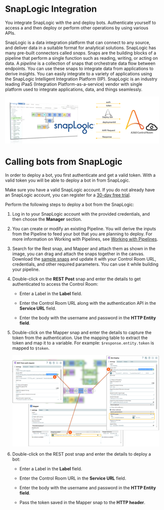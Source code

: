 # SnapLogic Integration

You integrate SnapLogic with the  and deploy bots. Authenticate yourself to access a  and then deploy or perform other operations by using various  APIs.

SnapLogic is a data integration platform that can connect to any source, and deliver data in a suitable format for analytical solutions. SnapLogic has many pre-built connectors called *snaps*. Snaps are the building blocks of a pipeline that perform a single function such as reading, writing, or acting on data. A *pipeline* is a collection of snaps that orchestrate data flow between endpoints. You can use these snaps to integrate data from applications to derive insights. You can easily integrate  to a variety of applications using the SnapLogic Intelligent Integration Platform \(IIP\). SnapLogic is an industry leading iPaaS \(Integration Platform-as-a-service\) vendor with single platform used to integrate applications, data, and things seamlessly.

![SnapLogic and A360 Integratoin](image/Snaplogic-A360-Integration.png)

# Calling  bots from SnapLogic

In order to deploy a bot, you first authenticate and get a valid token. With a valid token you will be able to deploy a bot in  from SnapLogic.

Make sure you have a valid SnapLogic account. If you do not already have an SnapLogic account, you can register for a [30-day free trial](https://www.snaplogic.com/free-trial-agilisium).

Perform the following steps to deploy a bot from the SnapLogic:

1.  Log in to your SnapLogic account with the provided credentials, and then choose the **Manager** section.

2.  You can create or modify an existing Pipeline. You will derive the inputs from the Pipeline to feed your  bot that you are planning to deploy. For more information on Working with Pipelines, see [Working with Pipelines](https://docs-snaplogic.atlassian.net/wiki/spaces/SD/pages/1439001/Working+with+Pipelines).

3.  Search for the Rest snap, and Mapper and attach them as shown in the image, you can drag and attach the snaps together in the canvas.
Download the [sample snaps](sample/NM-pipeline-0_2022_11_15.slp) and update it with your Control Room URL, credentials, and other required parameters. You can use it while building your pipeline.

4.  Double-click on the **REST Post** snap and enter the details to get authenticated to access the  Control Room:

    * Enter a Label in the **Label** field.

    *  Enter the Control Room URL along with the authentication API in the **Service URL** field.

    *  Enter the body with the username and password in the **HTTP Entity field**.

5.  Double-click on the Mapper snap and enter the details to capture the token from the authentication. Use the mapping table to extract the token and map it to a variable. For example: `$response.entity.token` is mapped to `$token`.

    ![SnapLogic Integration](image/SnapLogic-description.png)

6.  Double-click on the REST post snap and enter the details to deploy a bot:

    *  Enter a Label in the **Label** field.

    *   Enter the Control Room URL in the **Service URL** field.

    *   Enter the body with the username and password in the **HTTP Entity field**.

    *   Pass the token saved in the Mapper snap to the **HTTP header**.